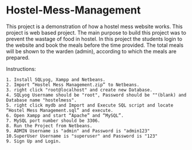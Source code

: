 # Hostel-Mess-Management
This project is a demonstration of how a hostel mess website works. This project is web based project. The main purpose to build this project was to prevent the wastage of food in hostel. In this project the students login to the website and book the meals before the time provided. The total meals will be shown to the warden (admin), according to which the meals are prepared. 

Instructions:

	1. Install SQLyog, Xampp and Netbeans.
	2. Import “Hostel Mess Management.zip” to Netbeans.
	3. right click "root@localhost" and create new Database.
	4. SQLyog Username should be "root", Password should be ""(blank) and Database name "hostelmess".
	5. right click mydb and Import and Execute SQL script and locate “Hostel Mess Management.sql” and execute.
	6. Open Xampp and start “Apache” and “MySQL”.
	7. MySQL port number should be 3306.
	8. Run the Project from Netbeans.
	9. ADMIN Username is "admin" and Password is "admin123"
	10.SuperUser Username is "superuser" and Password is "123"
	9. Sign Up and Login.
